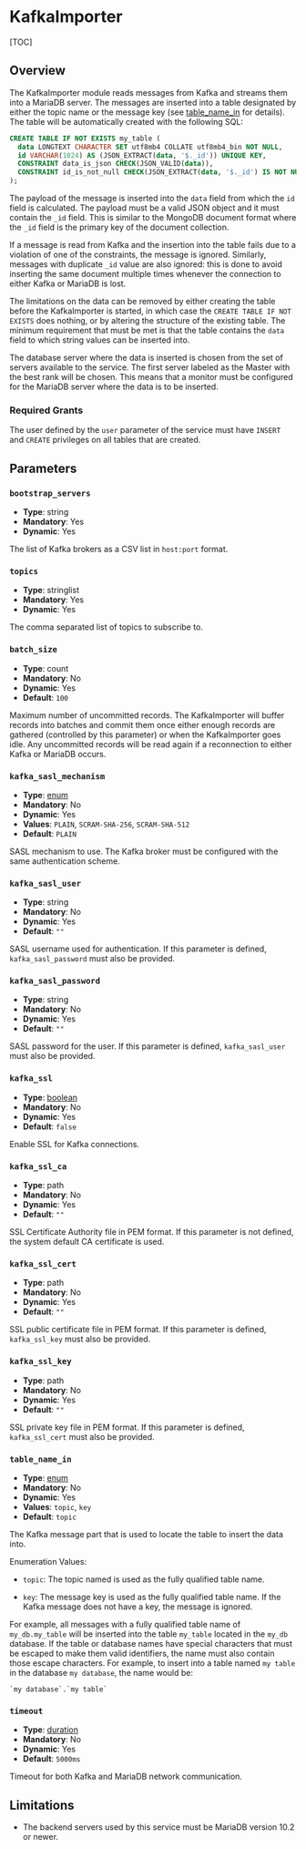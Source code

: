 # KafkaImporter

[TOC]

## Overview

The KafkaImporter module reads messages from Kafka and streams them into a
MariaDB server. The messages are inserted into a table designated by either the
topic name or the message key (see [table_name_in](#table_name_in) for
details). The table will be automatically created with the following SQL:

```sql
CREATE TABLE IF NOT EXISTS my_table (
  data LONGTEXT CHARACTER SET utf8mb4 COLLATE utf8mb4_bin NOT NULL,
  id VARCHAR(1024) AS (JSON_EXTRACT(data, '$._id')) UNIQUE KEY,
  CONSTRAINT data_is_json CHECK(JSON_VALID(data)),
  CONSTRAINT id_is_not_null CHECK(JSON_EXTRACT(data, '$._id') IS NOT NULL)
);
```

The payload of the message is inserted into the `data` field from which the `id`
field is calculated. The payload must be a valid JSON object and it must contain
the `_id` field. This is similar to the MongoDB document format where the `_id`
field is the primary key of the document collection.

If a message is read from Kafka and the insertion into the table fails due to a
violation of one of the constraints, the message is ignored. Similarly, messages
with duplicate `_id` value are also ignored: this is done to avoid inserting the
same document multiple times whenever the connection to either Kafka or MariaDB
is lost.

The limitations on the data can be removed by either creating the table before
the KafkaImporter is started, in which case the `CREATE TABLE IF NOT EXISTS`
does nothing, or by altering the structure of the existing table. The minimum
requirement that must be met is that the table contains the `data` field to
which string values can be inserted into.

The database server where the data is inserted is chosen from the set of servers
available to the service. The first server labeled as the Master with the best
rank will be chosen. This means that a monitor must be configured for the
MariaDB server where the data is to be inserted.

### Required Grants

The user defined by the `user` parameter of the service must have `INSERT` and
`CREATE` privileges on all tables that are created.

## Parameters

### `bootstrap_servers`

- **Type**: string
- **Mandatory**: Yes
- **Dynamic**: Yes

The list of Kafka brokers as a CSV list in `host:port` format.

### `topics`

- **Type**: stringlist
- **Mandatory**: Yes
- **Dynamic**: Yes

The comma separated list of topics to subscribe to.

### `batch_size`

- **Type**: count
- **Mandatory**: No
- **Dynamic**: Yes
- **Default**: `100`

Maximum number of uncommitted records. The KafkaImporter will buffer records
into batches and commit them once either enough records are gathered (controlled
by this parameter) or when the KafkaImporter goes idle. Any uncommitted records
will be read again if a reconnection to either Kafka or MariaDB occurs.

### `kafka_sasl_mechanism`

- **Type**: [enum](../Getting-Started/Configuration-Guide.md#enumerations)
- **Mandatory**: No
- **Dynamic**: Yes
- **Values**: `PLAIN`, `SCRAM-SHA-256`, `SCRAM-SHA-512`
- **Default**: `PLAIN`

SASL mechanism to use. The Kafka broker must be configured with the same
authentication scheme.

### `kafka_sasl_user`

- **Type**: string
- **Mandatory**: No
- **Dynamic**: Yes
- **Default**: `""`

SASL username used for authentication. If this parameter is defined,
`kafka_sasl_password` must also be provided.

### `kafka_sasl_password`

- **Type**: string
- **Mandatory**: No
- **Dynamic**: Yes
- **Default**: `""`

SASL password for the user. If this parameter is defined, `kafka_sasl_user` must
also be provided.

### `kafka_ssl`

- **Type**: [boolean](../Getting-Started/Configuration-Guide.md#booleans)
- **Mandatory**: No
- **Dynamic**: Yes
- **Default**: `false`

Enable SSL for Kafka connections.

### `kafka_ssl_ca`

- **Type**: path
- **Mandatory**: No
- **Dynamic**: Yes
- **Default**: `""`

SSL Certificate Authority file in PEM format. If this parameter is not
defined, the system default CA certificate is used.

### `kafka_ssl_cert`

- **Type**: path
- **Mandatory**: No
- **Dynamic**: Yes
- **Default**: `""`

SSL public certificate file in PEM format. If this parameter is defined,
`kafka_ssl_key` must also be provided.

### `kafka_ssl_key`

- **Type**: path
- **Mandatory**: No
- **Dynamic**: Yes
- **Default**: `""`

SSL private key file in PEM format. If this parameter is defined,
`kafka_ssl_cert` must also be provided.

### `table_name_in`

- **Type**: [enum](../Getting-Started/Configuration-Guide.md#enumerations)
- **Mandatory**: No
- **Dynamic**: Yes
- **Values**: `topic`, `key`
- **Default**: `topic`

The Kafka message part that is used to locate the table to insert the data into.

Enumeration Values:

- `topic`: The topic named is used as the fully qualified table name.

- `key`: The message key is used as the fully qualified table name. If the Kafka
         message does not have a key, the message is ignored.

For example, all messages with a fully qualified table name of `my_db.my_table`
will be inserted into the table `my_table` located in the `my_db` database. If
the table or database names have special characters that must be escaped to make
them valid identifiers, the name must also contain those escape characters. For
example, to insert into a table named `my table` in the database `my database`,
the name would be:

```
`my database`.`my table`
```

### `timeout`

- **Type**: [duration](../Getting-Started/Configuration-Guide.md#durations)
- **Mandatory**: No
- **Dynamic**: Yes
- **Default**: `5000ms`

Timeout for both Kafka and MariaDB network communication.

## Limitations

- The backend servers used by this service must be MariaDB version 10.2 or
  newer.
